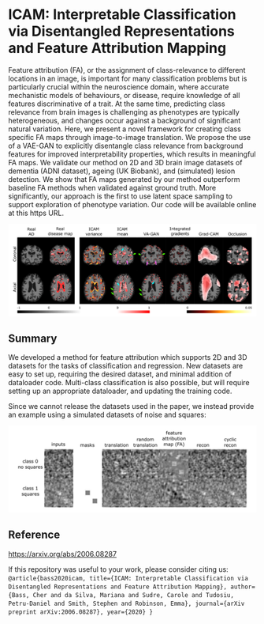 # ICAM: Interpretable Classification via Disentangled Representations and Feature Attribution Mapping

Feature attribution (FA), or the assignment of class-relevance to different locations in an image, is important for many classification problems but is particularly crucial within the neuroscience domain, where accurate mechanistic models of behaviours, or disease, require knowledge of all features discriminative of a trait. At the same time, predicting class relevance from brain images is challenging as phenotypes are typically heterogeneous, and changes occur against a background of significant natural variation. Here, we present a novel framework for creating class specific FA maps through image-to-image translation. We propose the use of a VAE-GAN to explicitly disentangle class relevance from background features for improved interpretability properties, which results in meaningful FA maps. We validate our method on 2D and 3D brain image datasets of dementia (ADNI dataset), ageing (UK Biobank), and (simulated) lesion detection. We show that FA maps generated by our method outperform baseline FA methods when validated against ground truth. More significantly, our approach is the first to use latent space sampling to support exploration of phenotype variation. Our code will be available online at this https URL.

![Feature attribution methods comparison](adni_comparison_masked_example.png)

## Summary
We developed a method for feature attribution which supports 2D and 3D datasets for the tasks of classification and regression.
New datasets are easy to set up, requiring the desired dataset, and minimal addition of dataloader code.
Multi-class classification is also possible, but will require setting up an appropriate dataloader, and updating the training code.

Since we cannot release the datasets used in the paper, we instead provide an example using a simulated datasets of noise and squares:

![simulated dataset of squares](syn2d_sqaures_example.png)


## Reference

https://arxiv.org/abs/2006.08287

If this repository was useful to your work, please consider citing us:
`@article{bass2020icam,
  title={ICAM: Interpretable Classification via Disentangled Representations and Feature Attribution Mapping},
  author={Bass, Cher and da Silva, Mariana and Sudre, Carole and Tudosiu, Petru-Daniel and Smith, Stephen and Robinson, Emma},
  journal={arXiv preprint arXiv:2006.08287},
  year={2020}
}`

